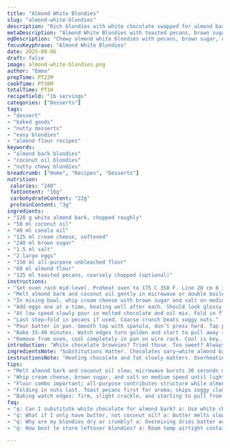 ```yaml
---
title: "Almond White Blondies"
slug: "almond-white-blondies"
description: "Rich blondies with white chocolate swapped for almond bark. Butter replaced with coconut oil for a subtle twist. Brown sugar and cream cheese blended for depth, eggs for structure. Flour and almond flour combo adds texture. Option of toasted pecans instead of pistachios. Baked till edges firm, center slightly gooey. Sweet, nutty, with slight chew. Easy to tweak for allergies or pantry misses."
metaDescription: "Almond White Blondies with toasted pecans, brown sugar, and cream cheese for chewy, nutty bars. Baked until edges firm, center jiggles slightly, rich and sweet twist."
ogDescription: "Chewy almond white blondies with pecans, brown sugar, cream cheese. Watch edges brown, center jiggles. Nutty, sweet, subtle tropical notes with coconut oil swap."
focusKeyphrase: "Almond White Blondies"
date: 2025-08-06
draft: false
image: almond-white-blondies.png
author: "Emma"
prepTime: PT22M
cookTime: PT38M
totalTime: PT1H
recipeYield: "16 servings"
categories: ["Desserts"]
tags:
- "dessert"
- "baked goods"
- "nutty desserts"
- "easy blondies"
- "almond flour recipes"
keywords:
- "almond bark blondies"
- "coconut oil blondies"
- "nutty chewy blondies"
breadcrumb: ["Home", "Recipes", "Desserts"]
nutrition: 
 calories: "240"
 fatContent: "16g"
 carbohydrateContent: "22g"
 proteinContent: "3g"
ingredients:
- "120 g white almond bark, chopped roughly"
- "50 ml coconut oil"
- "40 ml canola oil"
- "125 ml cream cheese, softened"
- "240 ml brown sugar"
- "1.5 ml salt"
- "2 large eggs"
- "150 ml all-purpose unbleached flour"
- "60 ml almond flour"
- "125 ml toasted pecans, coarsely chopped (optional)"
instructions:
- "Set oven rack mid-level. Preheat oven to 175 C 350 F. Line 20 cm 8 inch square pan with parchment strips, leaving edges overhanging sides. Grease remaining sides with butter or oil."
- "Melt almond bark and coconut oil gently in microwave or double boiler. Watch closely. Stir to combine. Add canola oil once melted. Let rest."
- "In mixing bowl, whip cream cheese with brown sugar and salt on medium speed until fully combined and slightly fluffy."
- "Add eggs one at a time, beating well after each. Should look glossy but not runny."
- "At low speed slowly pour in melted chocolate and oil mix. Fold in flour and almond flour, just until no dry spots. Overmixing dulls texture."
- "Last step—fold in pecans if used. Coarse crunch beats soggy nuts."
- "Pour batter in pan. Smooth top with spatula, don’t press hard. Tap pan lightly to distribute batter evenly."
- "Bake 35-40 minutes. Watch edges turn golden and start to pull away subtly from pan. Center will still jiggle slightly when nudged. Insert toothpick—expect moist crumbs, not clean."
- "Remove from oven, cool completely in pan on wire rack. Cool is key. Cut into squares with sharp knife or pastry cutter. Serve slightly warm or room temp."
introduction: "White chocolate brownies? Tried those. Too sweet? Always. Switched to almond bark, less cloying, nutty vibe. Coconut oil swap for butter—gives moistness, subtle tropical hint. Cream cheese instead of mascarpone—easier to find, tangy, cuts sugar’s punch. Brown sugar cranks caramel notes deeper. Added almond flour with regular slaps slight chew, crumb more interesting. Pecans instead of pistachios; different crunch, richer. Baking—watch edges, listen for faint crackle as crust firms. Center jiggles right, means softness inside. A fool’s guide to blondies that won’t flop in the middle or bake to dry shoe. Been burnt and undercooked enough to share some kitchen war stories."
ingredientsNote: "Substitutions matter. Chocolates vary—white almond bark melts smoother, harder to find? Use white chocolate chips but chop finely to melt evenly. Butter swap to coconut oil changes flavor, watch heat tolerance; coconut oil melts quicker, burns easier. Cream cheese in place of mascarpone thicken batter but adds sharpness; mellow it by leaving at room temp for an hour. Nuts—pecans give crunch, flavor shifts; walnuts or hazelnuts good too, toast those nuts first for extra aroma. Flour combo adds lift and bite. Don’t skip salt; it balances that sugar blast and rounds flavors. Oils keep texture tender, but too much make carbs soggy; measure precisely."
instructionsNote: "Heating chocolate and fat slowly matters. Overheating—grainy mass ruin texture. Use microwave in 20-second bursts, stir between. Mixing—cream cheese and sugar until fluffy traps air, builds structure. Eggs add richness, emulsify batter. Incorporate flour carefully; stirring too much toughens blondies. Nuts last, fold gently—too rough and batter deflates, too little and nuts clump. Baking—oven temp varies; look, listen, feel. Edges firm, slight crackle, center jiggle. Toothpick test—wet crumbs mean done; clean means overbaked. Rest full cooling time, cuts easier, crumbs hold shape. Tips—cool completely before slicing, nonstick edges aid removal with parchment strips. Serve slightly warm; texture softens and aromas pop."
tips:
- "Melt almond bark and coconut oil slow; microwave bursts 20 seconds max Stir between each to avoid grainy texture. Overheating ruins smoothness. Add canola oil after complete melt; helps loosen mixture while keeping flavor controlled."
- "Whip cream cheese, brown sugar, and salt on medium speed until light and fluffy. Air trapped here builds structure. Eggs folded in one by one; full incorporation key or texture suffers. Watch for glossiness not runny batter texture."
- "Flour combo important; all-purpose contributes structure while almond flour adds chew and nuttiness. Fold gently—no overmixing. Too much stirring dulls crumb, makes bars dense and tough. Dry streaks gone, but batter still lumpy is fine."
- "Folding in nuts last. Toast pecans first for aroma; skips soggy clumps, adds crunch and flavor punch. Folding rough keeps batter airy; nuts heavy so need gentle hands. Skip if allergic but beware texture difference, bars softer then."
- "Baking watch edges: firm, slight crackle, and starting to pull from pan. Center jiggle on nudge means done. Toothpick test: moist crumbs okay, clean means overbaked and dry. Cool completely in pan on wire rack before cutting, helps shapes hold."
faq:
- "q: Can I substitute white chocolate for almond bark? a: Use white chocolate chips finely chopped. Melting smoothness changes, more prone to seizing. Adjust heat slower than almond bark. Texture shifts slightly but close outcome."
- "q: What if I only have butter, not coconut oil? a: Butter melts slower, rich. Swap 1-to-1 with coconut oil but watch oven temperature, lower slightly. Coconut oil burns faster; butter browns with nutty notes. Texture changes; more dense."
- "q: Why are my blondies dry or crumbly? a: Overmixing dries batter out. Overbaking worst culprit; edges brown too early center toughens. Check batter consistency: glossy, not runny. Fold flour just till combined. Don’t skip cream cheese or oil proportions."
- "q: How best to store leftover blondies? a: Room temp airtight container works few days. Refrigerate longer but dry texture creeps in; microwave short bursts before serving. Freeze wrapped well up to month; thaw gradual to keep moistness intact."

---
```

